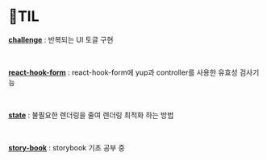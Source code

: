 # 📒TIL

**[challenge](https://github.com/seonyeong719/TIL/tree/main/challenge)** : 반복되는 UI 토글 구현

<br>

**[react-hook-form](https://github.com/seonyeong719/TIL/tree/main/react-hook-form)** : react-hook-form에 yup과 controller를 사용한 유효성 검사기능

<br>

**[state](https://github.com/seonyeong719/TIL/tree/main/state)** : 불필요한 렌더링을 줄여 렌더링 최적화 하는 방법

<br>

**[story-book](https://github.com/seonyeong719/TIL/tree/main/story-book)** : storybook 기초 공부 중
